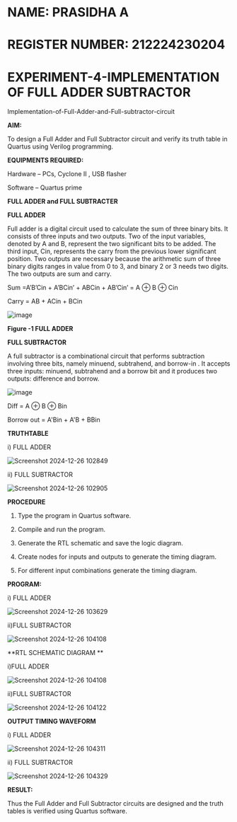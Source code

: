 # NAME: PRASIDHA A

# REGISTER NUMBER: 212224230204

# EXPERIMENT-4-IMPLEMENTATION OF FULL ADDER SUBTRACTOR

Implementation-of-Full-Adder-and-Full-subtractor-circuit

**AIM:**

To design a Full Adder and Full Subtractor circuit and verify its truth table in Quartus using Verilog programming.

**EQUIPMENTS REQUIRED:**

Hardware – PCs, Cyclone II , USB flasher

Software – Quartus prime

**FULL ADDER and FULL SUBTRACTER**

**FULL ADDER**

Full adder is a digital circuit used to calculate the sum of three binary bits. It consists of three inputs and two outputs. Two of the input variables, denoted by A and B, represent the two significant bits to be added. The third input, Cin, represents the carry from the previous lower significant position. Two outputs are necessary because the arithmetic sum of three binary digits ranges in value from 0 to 3, and binary 2 or 3 needs two digits. The two outputs are sum and carry.

Sum =A’B’Cin + A’BCin’ + ABCin + AB’Cin’ = A ⊕ B ⊕ Cin 

Carry = AB + ACin + BCin

![image](https://github.com/naavaneetha/FULL_ADDER_SUBTRACTOR/assets/154305477/0f30ba51-5ffb-4198-845f-18e054f675e7)

**Figure -1 FULL ADDER**

**FULL SUBTRACTOR**

A full subtractor is a combinational circuit that performs subtraction involving three bits, namely minuend, subtrahend, and borrow-in . It accepts three inputs: minuend, subtrahend and a borrow bit and it produces two outputs: difference and borrow.

![image](https://github.com/naavaneetha/FULL_ADDER_SUBTRACTOR/assets/154305477/02b24f51-ab51-4304-9ad6-7b81ffc1ead5)

Diff = A ⊕ B ⊕ Bin 

Borrow out = A'Bin + A'B + BBin

**TRUTHTABLE**

i) FULL ADDER


![Screenshot 2024-12-26 102849](https://github.com/user-attachments/assets/a380a7b8-c7bb-4e00-8e5a-9ec10b38fa96)


ii) FULL SUBTRACTOR


![Screenshot 2024-12-26 102905](https://github.com/user-attachments/assets/33279232-e7fb-4c07-9b60-6e23a0874cdc)



**PROCEDURE**

1. Type the program in Quartus software.

2. Compile and run the program.

3. Generate the RTL schematic and save the logic diagram.

4. Create nodes for inputs and outputs to generate the timing diagram.

5. For different input combinations generate the timing diagram.


**PROGRAM:**

i) FULL ADDER


![Screenshot 2024-12-26 103629](https://github.com/user-attachments/assets/22095b1e-7f6f-4cfc-8426-e2faa687e627)



ii)FULL SUBTRACTOR


![Screenshot 2024-12-26 104108](https://github.com/user-attachments/assets/21f794bd-6c51-43f9-96bc-24a600b162f5)


**RTL SCHEMATIC DIAGRAM **

i)FULL ADDER


![Screenshot 2024-12-26 104108](https://github.com/user-attachments/assets/21f794bd-6c51-43f9-96bc-24a600b162f5)



ii)FULL SUBTRACTOR


![Screenshot 2024-12-26 104122](https://github.com/user-attachments/assets/18cfb109-b40f-42d2-933d-c415865f68d9)


**OUTPUT TIMING WAVEFORM**

i) FULL ADDER


![Screenshot 2024-12-26 104311](https://github.com/user-attachments/assets/0c33f088-9e69-4395-8ba2-6752448955fb)



ii) FULL SUBTRACTOR


![Screenshot 2024-12-26 104329](https://github.com/user-attachments/assets/c8c34a45-a425-4263-8682-a9b0d8dbefa1)



**RESULT:**

Thus the Full Adder and Full Subtractor circuits are designed and the truth tables is verified using Quartus software.
